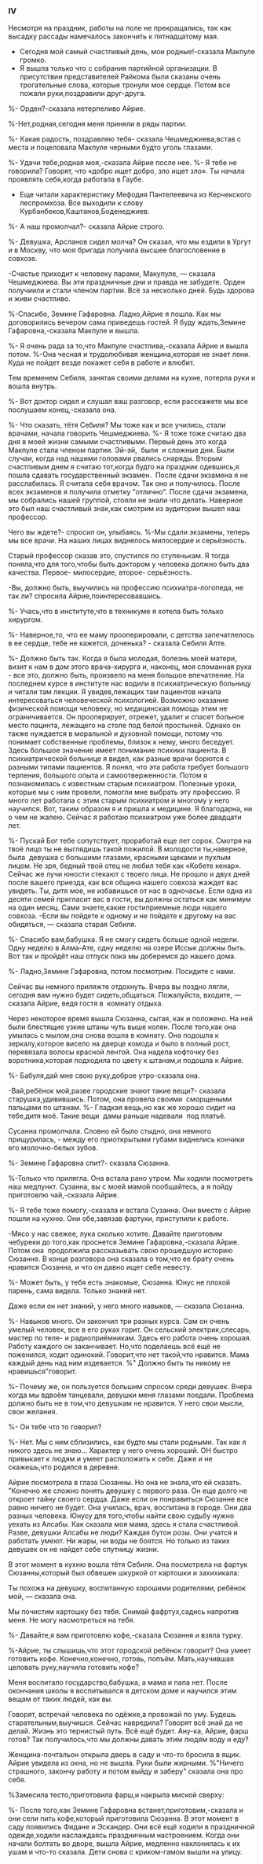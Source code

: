 ### IV

Несмотря на праздник, работы на поле не прекращались, так как высадку рассады намечалось закончить к пятнадцатому мая.

- Сегодня мой самый счастливый день, мои родные!-сказала Макпуле громко.
- Я вышла только что с собрания партийной организации.
В присутствии представителей Райкома были сказаны очень трогательные слова, которые тронули мое сердце.
Потом все пожали руки,поздравили друг-друга.

%- Орден?-сказала нетерпеливо Айрие.

%-Нет,родная,сегодня меня приняли в ряды партии.

%- Какая радость, поздравляю тебя- сказала Чешмеджиева,встав с места и поцеловала Макпуле черными будто уголь глазами.

%- Удачи тебе,родная моя,-сказала Айрие после нее.
%- Я тебе не говорила?
Говорят, что «добро ищет добро, зло ищет зло».
Ты начала проявлять себя,когда работала в Гаубе.

- Еще читали характеристику Мефодия Пантелеевича из Керчекского леспромхоза.
Все выходили к слову Курбанбеков,Каштанов,Боденеджиев.

%- А наш промолчал?- сказала Айрие строго.

%- Девушка, Арсланов сидел молча?
Он сказал, что мы ездили в Ургут и в Москву, что моя бригада получила высшее благословение в совхозе.

-Счастье приходит к человеку парами, Макупуле, — сказала Чешмеджиева.
Вы эти праздничные дни и правда не забудете.
Орден получиили и стали членом партии.
Всё за несколько дней.
Будь здорова и живи счастливо.

%-Спасибо, Земине Гафаровна.
Ладно,Айрие я пошла.
Как мы договорились вечером сама приведешь гостей.
Я буду ждать,Земине Гафаровна,-сказала Макпуле и вышла.

%- Я очень рада за то,что Макпуле счастлива,-сказала Айрие и вышла потом.
%-Она чесная и трудолюбивая женщина,которая не знает лени.
Куда не пойдет везде покажет себя в работе и влюбит.

Тем временем Себиля, занятая своими делами на кухне, потерла руки и вошла внутрь.

%- Вот доктор сидел и слушал ваш разговор, если расскажете мы все послушаем конец,-сказала она.

%- Что сказать, тётя Себиля?
Мы тоже как и все учились, стали врачами, начала говорить Чешмеджиева.
%- Я тоже тоже считаю два дня в моей жизни самыми счастливыми.
Первый день это когда Макпуле стала членом партии.
Эй-эй,  были  и сложные дни.
Были случаи, когда над нашими головами рвались снаряды.
Вторым счастливым днем я считаю тот,когда будто на праздник одевшись,я пошла сдавать государственный экзамен. 
После сдачи экзамена я не расслабилась.
Я считала себя врачом.
Так оно и получилось.
После всех экзаменов я получила отметку "отлично".
После сдачи экзамена, мы собрались нашей группой, стояли не знали что делать.
Наверное это был наш счастливый знак,как смотрим из аудитории вышел наш профессор.

Чего вы ждете?- спросил он, улыбаясь.
%-Мы сдали экзамены, теперь мы все врачи.
На наших лицах виднелось милосердие и серьёзность.

Старый профессор сказав это, спустился по ступенькам.
Я тогда поняла,что для того,чтобы быть доктором у человека должно быть два качества.
Первое- милосердие, второе- серьёзность.

-Вы, должно быть, выучились на профессию психиатра-логопеда, не так ли? спросила Айрие,поинтересовавшись.

%- Учась,что в институте,что в техникуме я хотела быть только хирургом.

%- Наверное,то, что ее маму прооперировали, с детства запечатлелось в ее сердце, тебе не кажется, доченька? - сказала Себиля Апте.

%- Должно быть так.
Когда я была молодая, болезнь моей матери, визит к нам в дом этого врача-хирурга и, наконец, моя сломанная рука - все это, должно быть, произвело на меня большое впечатление.
На последнем курсе в институте нас водили в психиатрическую больницу и читали там лекции.
Я увидев,лежащих там пациентов начала интересоваться человеческой психологией.
Возможно оказание физической помощи человеку, но медицинская помощь этим не ограничивается.
Он прооперирует, отрежет, удалит и спасет больное место пацинта, лежащего на столе под белой простыней.
Однако он также нуждается в моральной и духовной помощи, потому что понимает собственные проблемы, близок к нему, много беседует.
Здесь большое значение имеет понимание психики пациента.
В психиатрической больнице я видел, как разные врачи борются с разными типами пациентов.
Я понял, что эта работа требует большого терпения, большого опыта и самоотверженности.
Потом я познакомилась с известным старым психиатром.
Полезные уроки, которые мы с ним провели, помогли мне выбрать эту профессию.
Я много лет работала с этим старым психиатром и многому у него научился.
Вот, таким образом я и пришла к медицине.
Я благодарна, ни о чем не жалею.
Сейчас я работаю психиатром уже более двадцати лет.

%- Пускай Бог тебе сопутствует, проработай еще лет сорок.
Смотря на твоё лицо ты не выглядишь такой пожилой.
В молодости ты,наверное, была  девушка с большими глазами, красными щеками и пухлым лицом.
Не зря, бедный твой отец не любил тебя как «Кобете кенар».
Сейчас же лучи юности стекают с твоего лица.
Не прошло и двух дней после вашего приезда, как вся община нашего совхоза жаждет вас увидеть.
Ты, дитя мое, не избавишься от нас в одночасье.
Если одна из десяти семей пригласит вас в гости, вы должны остаться как минимум на один месяц.
Сами знаете,какие гостиприемные люди нашего совхоза.
-Если вы пойдете к одному и не пойдете к другому на вас обидяться, — сказала старая Себиля.

%- Спасибо вам,бабушка.
Я не смогу сидеть больше одной недели.
Одну неделю в Алма-Ате, одну неделю на озере Иссык должны быть.
Вот так и пройдёт наш отпуск пока мы доберемся до нашего дома.

%- Ладно,Земине Гафаровна, потом посмотрим.
Посидите с нами.

Сейчас вы немного приляжте отдохнуть.
Вчера вы поздно лягли, сегодня вам нужно будет сидеть,общаться.
Пожалуйста, входите, — сказала Айрие, ведя гостя в  комнату отдыха.

Через некоторое время вышла Сюзанна, сытая, как и положено.
На ней  были блестящие узкие штаны чуть выше колен.
После того,как она умылась с мылом,она снова вошла в комнату.
Она подошла к зеркалу,которое висело на дверце комода и было в полный рост, перевязала волосы красной лентой.
Она надела кофточку без воротника,которая подходила по цвету к штанам,и подошла к Айрие.

%- Бабуля,дай мне свою руку,доброе утро-сказала она.

-Вай,ребёнок мой,разве городские знают такие вещи?- сказала старушка,удивившись.
Потом, она провела своими  сморщеными пальцами по штанам.
%- Гладкая вещь,но как же хорошо сидит на тебе,дитя моё.
Такие вещи  дамы раньше надевали  под платьё.

Сусанна промолчала.
Словно ей было стыдно, она немного прищурилась, - между его приоткрытыми губами виднелись кончики его молочно-белых зубов.

%- Земине Гафаровна спит?- сказала Сюзанна.

%-Только что прилягла.
Она встала рано утром.
Мы ходили посмотреть наш медпункт.
Сузанна, вы с моей мамой пообщайтесь, а я пойду приготовлю чай,-сказала Айрие.

%- Я тебе тоже помогу,-сказала и встала Сузанна.
Они вместе с Айрие пошли на кухню.
Они обе,завязав фартуки, приступили к работе.

-Мясо у нас свежее, лука сколько хотите.
Давайте приготовим чебуреки до того,как проснется Земине Гафаровна,-сказала Айрие.
Потом она  продолжила рассказывать свою прошедшую историю Сюзанне.
В конце разговора она сказала о том,что ее брату очень нравится Сюзанна, и что он давно ищет себе невесту.

%- Может быть, у тебя есть знакомые, Сюзанна.
Юнус не плохой парень, сама видела.
Только знаний нет.

Даже если он нет знаний, у него много навыков, — сказала Сюзанна.

%- Навыков много.
Он закончил три разных курса.
Сам он очень умелый человек, все в его руках горит.
Он сельский электрик,слесарь, мастер по теле- и радиоприёмникам.
Здесь его работа очень хорошая.
Работу каждого он заканчивает.
Но,что поделаешь всё ещё не поженился, ходит одинокий.
Говорит,что нет такой,что нравится.
Мама каждый день над ним издевается.
%" Должно быть ты никому не нравишься"говорит.

%- Почему же, он пользуется большим спросом среди девушек.
Вчера когда мы вдвоём танцевали, девушки меня глазами поедали.
Проблема должно быть не в том,что девушкам не нравится.
У него свои мысли, свои желания.

%- Он тебе что то говорил?

%- Нет.
Мы с ним сблизились, как будто мы стали родными.
Так как я никого здесь не знаю...
Характер у него очень хороший.
ОН быстро привыкает к людям и умеет расположить к себе.
Даже и не скажешь,что родился в деревне.

Айрие посмотрела в глаза Сюзанны.
Но она не знала,что ей сказать.
"Конечно же сложно понять девушку с первого раза.
Он еще долго не откроет тайну своего сердца.
Даже если он понравиться Сюзанне все равно ничего не будет.
Она училась, врач, воспитана в городе.
Они два разных человека.
Юнусу для того,чтобы найти свою судьбу нужно уехать из Алсабы.
Как сказала моя мама, здесь я стала счастливой.
Разве, девушки Алсабы не люди?
Каждая бутон розы.
Они учатся и работать умеют.
Ни жары, ни воды не боятся.
Но только из таких девушек он не найдет себе спутницу жизни.

В этот момент в кухню вошла тётя Себиля.
Она посмотрела на фартук Сюзанны,который был обвешен шкуркой от картошки и захихикала:

Ты похожа на девушку, воспитанную хорошими родителями, ребёнок мой, — сказала она.

Мы почистим картошку без тебя.
Снимай фафртух,садись напротив меня.
Не могу насмотреться на тебя.

%- Давайте,я вам приготовлю кофе,-сказала Сюзання и взяла турку.

%-Айрие, ты слышишь,что этот городской ребёнок говорит?
Она умеет готовить кофе.
Конечно,конечно, готовь, попъём.
Мать,научившая целовать руку,научила готовить кофе?

Меня воспитало государство,бабушка, а мама и папа нет.
После окончания школы я воспитывался в детском доме и научился этим вещам от таких людей, как вы.


Говорят, встречай человека по одёжке,а провожай по уму.
Будешь старательным,выучишся.
Сейчас навредила?
Говорят всё знай да не делай.
Жизнь это тернистый путь.
Всё ещё будет.
Ану-ка, Айрие, фарш готов?
Так получилось,что мы должны давать этим людям воду и еду?

Женщина-почтальон открыла дверь в саду и что-то бросила в ящик.
Айрие увидела из окна, но не вышла.
Руки были жирными.
%"Ничего страшного, закончу работу и потом выйду и заберу" сказала она про себя.

%Замесила тесто,приготовила фарш,и накрыла миской сверху:

%- После того,как Земине Гафаровна встанет,приготовим,-сказала и они сели пить кофе,который приготовила Сюзанна.
В этот момент в саду появились Фидане и Эскандер.
Они всё ещё ходили в праздничной одежде,ходили наслаждаясь праздничным настроением.
Когда они начали болтать во дворе, вышла Айрие, медленно наклонилась к их ушам и что-то сказала.
Дети снова с криком-гамом вышли на улицу.